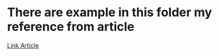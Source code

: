 # There are example in this folder my reference from article

[Link Article](https://blog.logrocket.com/useeffect-react-hook-complete-guide/)
